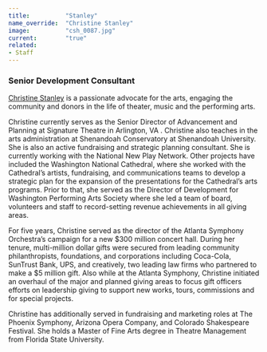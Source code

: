 ```yaml
---
title:          "Stanley"
name_override:  "Christine Stanley"
image:          "csh_0087.jpg"
current:        "true"
related:
- Staff
---
```


### Senior Development Consultant

[Christine Stanley](https://newplayexchange.org/users/23392/christine-stanley) is a passionate advocate for the arts, engaging the community and donors in the life of theater, music and the performing arts.

Christine currently serves as the Senior Director of Advancement and Planning at Signature Theatre in Arlington, VA . Christine also teaches in the arts administration at Shenandoah Conservatory at Shenandoah University. She is also an active fundraising and strategic planning consultant. She is currently working with the National New Play Network. Other projects have included the Washington National Cathedral, where she worked with the Cathedral’s artists, fundraising, and communications teams to develop a strategic plan for the expansion of the presentations for the Cathedral’s arts programs. Prior to that, she served as the Director of Development for Washington Performing Arts Society where she led a team of board, volunteers and staff to record-setting revenue achievements in all giving areas.

For five years, Christine served as the director of the Atlanta Symphony Orchestra’s campaign for a new $300 million concert hall. During her tenure, multi-million dollar gifts were secured from leading community philanthropists, foundations, and corporations including Coca-Cola, SunTrust Bank, UPS, and creatively, two leading law firms who partnered to make a $5 million gift. Also while at the Atlanta Symphony, Christine initiated an overhaul of the major and planned giving areas to focus gift officers efforts on leadership giving to support new works, tours, commissions and for special projects.

Christine has additionally served in fundraising and marketing roles at The Phoenix Symphony, Arizona Opera Company, and Colorado Shakespeare Festival. She holds a Master of Fine Arts degree in Theatre Management from Florida State University.
